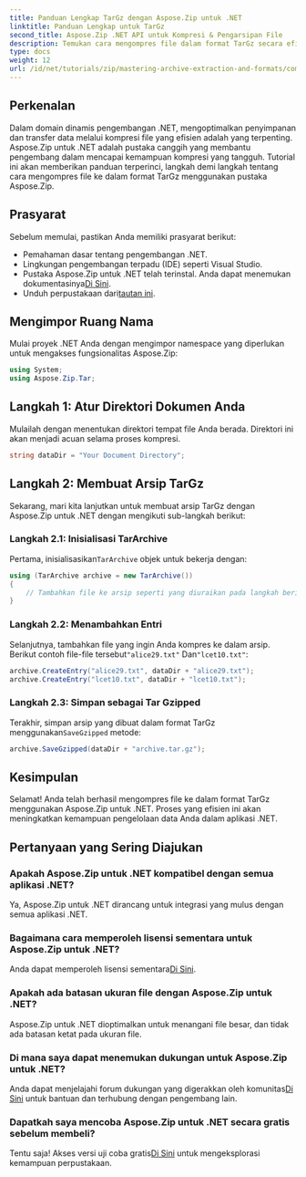 ```yaml
---
title: Panduan Lengkap TarGz dengan Aspose.Zip untuk .NET
linktitle: Panduan Lengkap untuk TarGz
second_title: Aspose.Zip .NET API untuk Kompresi & Pengarsipan File
description: Temukan cara mengompres file dalam format TarGz secara efisien menggunakan Aspose.Zip untuk .NET. Tutorial terperinci ini mencakup semuanya mulai dari menyiapkan lingkungan Anda.
type: docs
weight: 12
url: /id/net/tutorials/zip/mastering-archive-extraction-and-formats/comprehensive-guide-to-tar-gz/
---
```

## Perkenalan

Dalam domain dinamis pengembangan .NET, mengoptimalkan penyimpanan dan transfer data melalui kompresi file yang efisien adalah yang terpenting. Aspose.Zip untuk .NET adalah pustaka canggih yang membantu pengembang dalam mencapai kemampuan kompresi yang tangguh. Tutorial ini akan memberikan panduan terperinci, langkah demi langkah tentang cara mengompres file ke dalam format TarGz menggunakan pustaka Aspose.Zip.

## Prasyarat

Sebelum memulai, pastikan Anda memiliki prasyarat berikut:

- Pemahaman dasar tentang pengembangan .NET.
- Lingkungan pengembangan terpadu (IDE) seperti Visual Studio.
-  Pustaka Aspose.Zip untuk .NET telah terinstal. Anda dapat menemukan dokumentasinya[Di Sini](https://reference.aspose.com/zip/net/).
-  Unduh perpustakaan dari[tautan ini](https://releases.aspose.com/zip/net/).

## Mengimpor Ruang Nama

Mulai proyek .NET Anda dengan mengimpor namespace yang diperlukan untuk mengakses fungsionalitas Aspose.Zip:

```csharp
using System;
using Aspose.Zip.Tar;
```

## Langkah 1: Atur Direktori Dokumen Anda

Mulailah dengan menentukan direktori tempat file Anda berada. Direktori ini akan menjadi acuan selama proses kompresi.

```csharp
string dataDir = "Your Document Directory";
```

## Langkah 2: Membuat Arsip TarGz

Sekarang, mari kita lanjutkan untuk membuat arsip TarGz dengan Aspose.Zip untuk .NET dengan mengikuti sub-langkah berikut:

### Langkah 2.1: Inisialisasi TarArchive

 Pertama, inisialisasikan`TarArchive` objek untuk bekerja dengan:

```csharp
using (TarArchive archive = new TarArchive())
{
    // Tambahkan file ke arsip seperti yang diuraikan pada langkah berikutnya
}
```

### Langkah 2.2: Menambahkan Entri

 Selanjutnya, tambahkan file yang ingin Anda kompres ke dalam arsip. Berikut contoh file-file tersebut`"alice29.txt"` Dan`"lcet10.txt"`:

```csharp
archive.CreateEntry("alice29.txt", dataDir + "alice29.txt");
archive.CreateEntry("lcet10.txt", dataDir + "lcet10.txt");
```

### Langkah 2.3: Simpan sebagai Tar Gzipped

 Terakhir, simpan arsip yang dibuat dalam format TarGz menggunakan`SaveGzipped` metode:

```csharp
archive.SaveGzipped(dataDir + "archive.tar.gz");
```

## Kesimpulan

Selamat! Anda telah berhasil mengompres file ke dalam format TarGz menggunakan Aspose.Zip untuk .NET. Proses yang efisien ini akan meningkatkan kemampuan pengelolaan data Anda dalam aplikasi .NET.

## Pertanyaan yang Sering Diajukan

### Apakah Aspose.Zip untuk .NET kompatibel dengan semua aplikasi .NET?
Ya, Aspose.Zip untuk .NET dirancang untuk integrasi yang mulus dengan semua aplikasi .NET.

### Bagaimana cara memperoleh lisensi sementara untuk Aspose.Zip untuk .NET?
 Anda dapat memperoleh lisensi sementara[Di Sini](https://purchase.conholdate.com/temporary-license/).

### Apakah ada batasan ukuran file dengan Aspose.Zip untuk .NET?
Aspose.Zip untuk .NET dioptimalkan untuk menangani file besar, dan tidak ada batasan ketat pada ukuran file.

### Di mana saya dapat menemukan dukungan untuk Aspose.Zip untuk .NET?
 Anda dapat menjelajahi forum dukungan yang digerakkan oleh komunitas[Di Sini](https://forum.aspose.com/c/zip/37) untuk bantuan dan terhubung dengan pengembang lain.

### Dapatkah saya mencoba Aspose.Zip untuk .NET secara gratis sebelum membeli?
 Tentu saja! Akses versi uji coba gratis[Di Sini](https://releases.aspose.com/zip/net) untuk mengeksplorasi kemampuan perpustakaan.